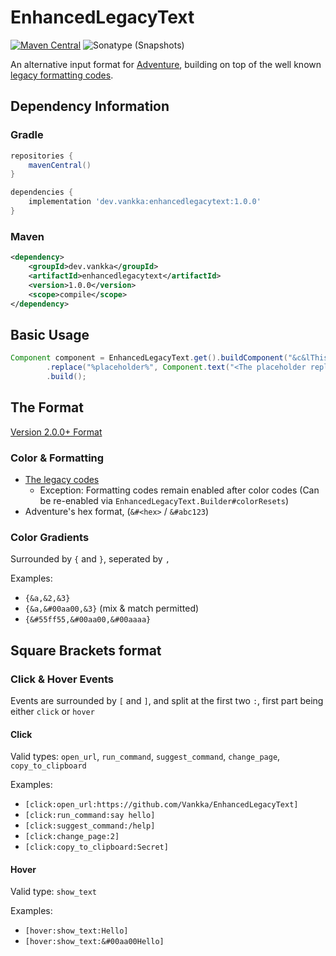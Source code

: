 # EnhancedLegacyText

[![Maven Central](https://img.shields.io/maven-central/v/dev.vankka/enhancedlegacytext?label=release)](https://central.sonatype.com/search?q=g%3Adev.vankka+a%3Aenhancedlegacytext)
![Sonatype (Snapshots)](https://img.shields.io/maven-metadata/v?metadataUrl=https%3A%2F%2Fcentral.sonatype.com%2Frepository%2Fmaven-snapshots%2Fdev%2Fvankka%2Fenhancedlegacytext%2Fmaven-metadata.xml&label=snapshot)

An alternative input format for [Adventure](https://github.com/KyoriPowered/adventure), 
building on top of the well known [legacy formatting codes](https://minecraft.fandom.com/wiki/Formatting_codes).

## Dependency Information
### Gradle
```groovy
repositories {
    mavenCentral()
}

dependencies {
    implementation 'dev.vankka:enhancedlegacytext:1.0.0'
}
```

### Maven
```xml
<dependency>
    <groupId>dev.vankka</groupId>
    <artifactId>enhancedlegacytext</artifactId>
    <version>1.0.0</version>
    <scope>compile</scope>
</dependency>
```

## Basic Usage
```java
Component component = EnhancedLegacyText.get().buildComponent("&c&lThis is red, [click:open_url:https://github.com]this is clickable, this %placeholder% got replaced")
        .replace("%placeholder%", Component.text("<The placeholder replacement>").color(NamedTextColor.GREEN))
        .build();
```

## The Format

[Version 2.0.0+ Format](https://github.com/Vankka/EnhancedLegacyText/wiki/Format)

### Color & Formatting

- [The legacy codes](https://minecraft.fandom.com/wiki/Formatting_codes)
    + Exception: Formatting codes remain enabled after color codes (Can be re-enabled via `EnhancedLegacyText.Builder#colorResets`)
- Adventure's hex format, (`&#<hex>` / `&#abc123`)

### Color Gradients

Surrounded by `{` and `}`, seperated by `,`

Examples:
- `{&a,&2,&3}`
- `{&a,&#00aa00,&3}` (mix & match permitted)
- `{&#55ff55,&#00aa00,&#00aaaa}`

## Square Brackets format

### Click & Hover Events

Events are surrounded by `[` and `]`, and split at the first two `:`, first part being either `click` or `hover`

#### Click

Valid types: `open_url`, `run_command`, `suggest_command`, `change_page`, `copy_to_clipboard`

Examples:
- `[click:open_url:https://github.com/Vankka/EnhancedLegacyText]`
- `[click:run_command:say hello]`
- `[click:suggest_command:/help]`
- `[click:change_page:2]`
- `[click:copy_to_clipboard:Secret]`

#### Hover

Valid type: `show_text`

Examples:
- `[hover:show_text:Hello]`
- `[hover:show_text:&#00aa00Hello]`